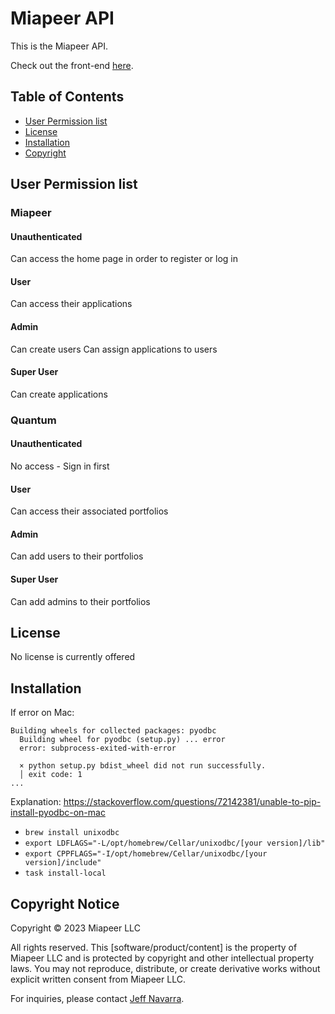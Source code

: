 # Miapeer API
This is the Miapeer API.

Check out the front-end [here](https://github.com/Miapeer).

## Table of Contents
- [User Permission list](#user-permission-list)
- [License](#license)
- [Installation](#installation)
- [Copyright](#copyright-notice)

## User Permission list
### Miapeer
#### Unauthenticated
Can access the home page in order to register or log in

#### User
Can access their applications

#### Admin
Can create users
Can assign applications to users

#### Super User
Can create applications

### Quantum
#### Unauthenticated
No access - Sign in first

#### User
Can access their associated portfolios

#### Admin
Can add users to their portfolios

#### Super User
Can add admins to their portfolios


## License
No license is currently offered

## Installation
If error on Mac:
```
Building wheels for collected packages: pyodbc
  Building wheel for pyodbc (setup.py) ... error
  error: subprocess-exited-with-error

  × python setup.py bdist_wheel did not run successfully.
  │ exit code: 1
...
```
Explanation: https://stackoverflow.com/questions/72142381/unable-to-pip-install-pyodbc-on-mac
- `brew install unixodbc`
- `export LDFLAGS="-L/opt/homebrew/Cellar/unixodbc/[your version]/lib"`
- `export CPPFLAGS="-I/opt/homebrew/Cellar/unixodbc/[your version]/include"`
- `task install-local`

## Copyright Notice
Copyright © 2023 Miapeer LLC

All rights reserved. This [software/product/content] is the property of Miapeer LLC and is protected by copyright and other intellectual property laws. You may not reproduce, distribute, or create derivative works without explicit written consent from Miapeer LLC.

For inquiries, please contact [Jeff Navarra](mailto:jeff.navarra@miapeer.com).
